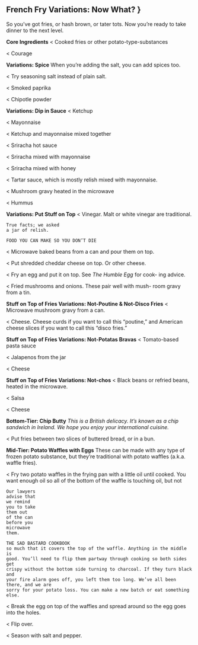 ## French Fry Variations: Now What? }

So you’ve got fries, or hash brown, or tater tots. Now you’re ready to take
dinner to the next level.

**Core Ingredients**
< Cooked fries or other potato-type-substances

< Courage

**Variations: Spice**
When you’re adding the salt, you can add spices too.

< Try seasoning salt instead of plain salt.

< Smoked paprika

< Chipotle powder

**Variations: Dip in Sauce**
< Ketchup

< Mayonnaise

< Ketchup and mayonnaise mixed together

< Sriracha hot sauce

< Sriracha mixed with mayonnaise

< Sriracha mixed with honey

< Tartar sauce, which is mostly relish mixed with mayonnaise.

< Mushroom gravy heated in the microwave

< Hummus

**Variations: Put Stuff on Top**
< Vinegar. Malt or white vinegar are traditional.

```
True facts; we asked
a jar of relish.
```

```
FOOD YOU CAN MAKE SO YOU DON’T DIE
```
< Microwave baked beans from a can and pour them on top.

< Put shredded cheddar cheese on top. Or other cheese.

< Fry an egg and put it on top. See _The Humble Egg_ for cook-
ing advice.

< Fried mushrooms and onions. These pair well with mush-
room gravy from a tin.

**Stuff on Top of Fries Variations: Not-Poutine & Not-Disco Fries**
< Microwave mushroom gravy from a can.

< Cheese. Cheese curds if you want to call this “poutine,” and American
cheese slices if you want to call this “disco fries.”

**Stuff on Top of Fries Variations: Not-Potatas Bravas**
< Tomato-based pasta sauce

< Jalapenos from the jar

< Cheese

**Stuff on Top of Fries Variations: Not-chos**
< Black beans or refried beans, heated in the microwave.

< Salsa

< Cheese

**Bottom-Tier: Chip Butty**
_This is a British delicacy. It’s known as a chip sandwich in Ireland. We hope you enjoy
your international cuisine._

< Put fries between two slices of buttered bread, or in a bun.

**Mid-Tier: Potato Waffles with Eggs**
These can be made with any type of frozen potato substance, but they’re
traditional with potato waffles (a.k.a. waffle fries).

< Fry two potato waffles in the frying pan with a little oil until cooked. You
want enough oil so all of the bottom of the waffle is touching oil, but not

```
Our lawyers
advise that
we remind
you to take
them out
of the can
before you
microwave
them.
```

```
THE SAD BASTARD COOKBOOK
so much that it covers the top of the waffle. Anything in the middle is
good. You’ll need to flip them partway through cooking so both sides get
crispy without the bottom side turning to charcoal. If they turn black and
your fire alarm goes off, you left them too long. We’ve all been there, and we are
sorry for your potato loss. You can make a new batch or eat something else.
```
< Break the egg on top of the waffles and spread around so the egg goes
into the holes.

< Flip over.

< Season with salt and pepper.